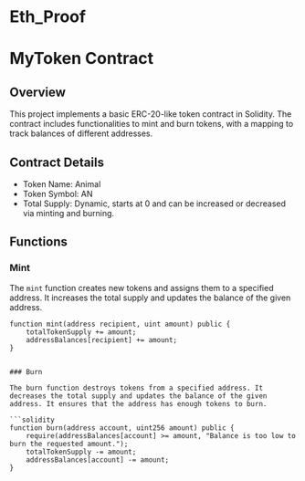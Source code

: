 # Eth_Proof
# MyToken Contract

## Overview

This project implements a basic ERC-20-like token contract in Solidity. The contract includes functionalities to mint and burn tokens, with a mapping to track balances of different addresses.

## Contract Details

- Token Name: Animal
- Token Symbol: AN
- Total Supply: Dynamic, starts at 0 and can be increased or decreased via minting and burning.

## Functions

### Mint

The `mint` function creates new tokens and assigns them to a specified address. It increases the total supply and updates the balance of the given address.

```solidity
function mint(address recipient, uint amount) public {
    totalTokenSupply += amount;
    addressBalances[recipient] += amount;
}


### Burn

The burn function destroys tokens from a specified address. It decreases the total supply and updates the balance of the given address. It ensures that the address has enough tokens to burn.

```solidity
function burn(address account, uint256 amount) public {
    require(addressBalances[account] >= amount, "Balance is too low to burn the requested amount.");
    totalTokenSupply -= amount;
    addressBalances[account] -= amount;
}


